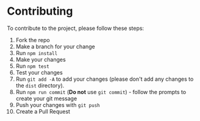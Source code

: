 # Contributing

To contribute to the project, please follow these steps:

1. Fork the repo
2. Make a branch for your change
3. Run `npm install`
4. Make your changes
5. Run `npm test`
6. Test your changes
7. Run `git add -A` to add your changes (please don't add any changes to the `dist` directory).
8. Run `npm run commit` (**Do not** use `git commit`) - follow the prompts to create your git message
9. Push your changes with `git push`
10. Create a Pull Request
